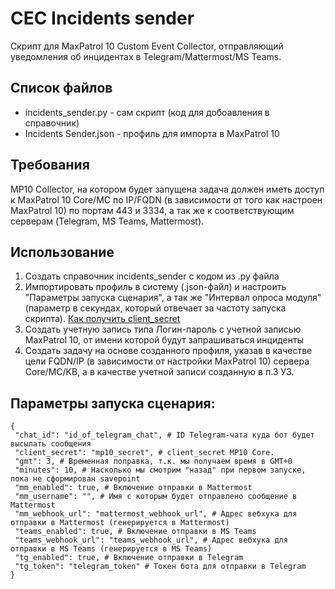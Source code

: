 # CEC Incidents sender
Скрипт для MaxPatrol 10 Custom Event Collector, отправляющий уведомления об инцидентах в Telegram/Mattermost/MS Teams.

## Список файлов
- incidents_sender.py - сам скрипт (код для добоавления в справочник)
- Incidents Sender.json - профиль для импорта в MaxPatrol 10

## Требования
MP10 Collector, на котором будет запущена задача должен иметь доступ к MaxPatrol 10 Core/MС по IP/FQDN (в зависимости от того как настроен MaxPatrol 10) по портам 443 и 3334, а так же к соответствующим серверам (Telegram, MS Teams, Mattermost).

## Использование
1. Создать справочник incidents_sender с кодом из .py файла
2. Импортировать профиль в систему (.json-файл) и настроить "Параметры запуска сценария", а так же "Интервал опроса модуля" (параметр в секундах, который отвечает за частоту запуска скрипта). [Как получить client_secret](https://help.ptsecurity.com/projects/maxpatrol10/26.1/ru-RU/help/3678991755)
3. Создать учетную запись типа Логин-пароль с учетной записью MaxPatrol 10, от имени которой будут запрашиваться инциденты
4. Создать задачу на основе созданного профиля, указав в качестве цели FQDN/IP (в зависимости от настройки MaxPatrol 10) сервера Core/MC/KB, а в качестве учетной записи созданную в п.3 УЗ.

## Параметры запуска сценария:
```
{
 "chat_id": "id_of_telegram_chat", # ID Telegram-чата куда бот будет высылать сообщения
 "client_secret": "mp10_secret", # client_secret MP10 Core.
 "gmt": 3, # Временная поправка, т.к. мы получаем время в GMT+0
 "minutes": 10, # Насколько мы смотрим "назад" при первом запуске, пока не сформирован savepoint
 "mm_enabled": true, # Включение отправки в Mattermost
 "mm_username": "", # Имя с которым будет отправлено сообщение в Mattermost 
 "mm_webhook_url": "mattermost_webhook_url", # Адрес вебхука для отправки в Mattermost (генерируется в Mattermost)
 "teams_enabled": true, # Включение отправки в MS Teams
 "teams_webhook_url": "teams_webhook_url", # Адрес вебхука для отправки в MS Teams (генерируется в MS Teams)
 "tg_enabled": true, # Включение отправки в Telegram
 "tg_token": "telegram_token" # Токен бота для отправки в Telegram
}
```

